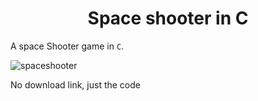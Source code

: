 <div align="center">
<h1>Space shooter in C</h1>
</div>

A space Shooter game in `C`.

![spaceshooter](https://github.com/user-attachments/assets/00dbdccd-3f88-4b01-830d-94bc03f1acd2)


No download link, just the code
